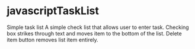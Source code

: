 # javascriptTaskList
Simple task list
A simple check list that allows user to enter task. Checking box strikes through text and moves item to the bottom of the list. 
Delete item button removes list item entirely.
